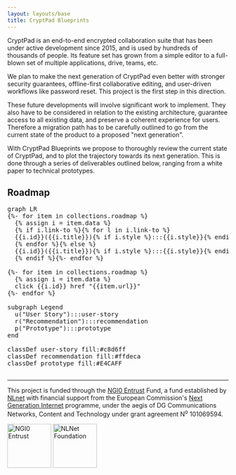 ```yaml
---
layout: layouts/base
title: CryptPad Blueprints
---
```


CryptPad is an end-to-end encrypted collaboration suite that has been under
active development since 2015, and is used by hundreds of thousands of people.
Its feature set has grown from a simple editor to a full-blown set of multiple
applications, drive, teams, etc.

We plan to make the next generation of CryptPad even better with stronger
security guarantees, offline-first collaborative editing, and user-driven
workflows like password reset. This project is the first step in this direction.

These future developments will involve significant work to implement. They also
have to be considered in relation to the existing architecture, guarantee access
to all existing data, and preserve a coherent experience for users. Therefore a
migration path has to be carefully outlined to go from the current state of the
product to a proposed "next generation".

With CryptPad Blueprints we propose to thoroughly review the current state of
CryptPad, and to plot the trajectory towards its next generation. This is
done through a series of deliverables outlined below, ranging from a white paper
to technical prototypes.

## Roadmap

<pre class="mermaid">
graph LR
{%- for item in collections.roadmap %}
  {% assign i = item.data %}
  {% if i.link-to %}{% for l in i.link-to %}
  {{i.id}}({{i.title}}){% if i.style %}:::{{i.style}}{% endif %}-->{{l}}
  {% endfor %}{% else %}
  {{i.id}}({{i.title}}){% if i.style %}:::{{i.style}}{% endif %}
  {% endif %}{%- endfor %}

{%- for item in collections.roadmap %}
  {% assign i = item.data %}
  click {{i.id}} href "{{item.url}}"
{%- endfor %}

subgraph Legend
  u("User Story"):::user-story
  r("Recommendation"):::recommendation
  p("Prototype"):::prototype
end

classDef user-story fill:#c8d6ff
classDef recommendation fill:#ffdeca
classDef prototype fill:#E4CAFF

</pre>

<!-- 
  #FFD4D4,
  #FFDECA,
  #FFE69C,
  #DBFFB7,
  #AFFDC2,
  #C9FFFE,
  #C8D6FF,
  #E4CAFF;
 -->

<!-- <style>
.nodeLabel {
  text-decoration: underline;
  color: blue !important;
}
</style> -->

<script type="module">
  import mermaid from '/node_modules/mermaid/dist/mermaid.esm.mjs';
  mermaid.initialize({
    startOnLoad: true,
  });
</script>

<hr>

This project is funded through the [NGI0 Entrust](https://nlnet.nl/entrust) Fund, a fund established by [NLnet](https://nlnet.nl) with financial support from the European Commission's [Next Generation Internet](https://ngi.eu) programme, under the aegis of DG Communications Networks, Content and Technology under grant agreement N<sup>o</sup> 101069594.

<p float="left">
  <img alt="NGI0 Entrust" src="https://nlnet.nl/image/logos/NGI0Entrust_tag.svg" width="100" />
  <img alt="NLNet Foundation" src= "https://nlnet.nl/image/logo_nlnet.svg" width="100" />
</p>
